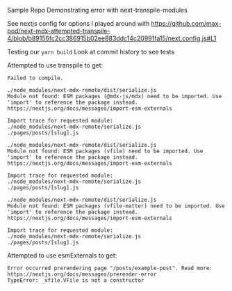 Sample Repo Demonstrating error with next-transpile-modules

See nextjs config for options I played around with
https://github.com/max-pod/next-mdx-attempted-transpile-4/blob/b89156fc2cc386915b02ee883ddc14c20991fa15/next.config.js#L1

Testing our `yarn build`
Look at commit history to see tests

Attempted to use transpile to get:

```
Failed to compile.

./node_modules/next-mdx-remote/dist/serialize.js
Module not found: ESM packages (@mdx-js/mdx) need to be imported. Use 'import' to reference the package instead. https://nextjs.org/docs/messages/import-esm-externals

Import trace for requested module:
./node_modules/next-mdx-remote/serialize.js
./pages/posts/[slug].js

./node_modules/next-mdx-remote/dist/serialize.js
Module not found: ESM packages (vfile) need to be imported. Use 'import' to reference the package instead. https://nextjs.org/docs/messages/import-esm-externals

Import trace for requested module:
./node_modules/next-mdx-remote/serialize.js
./pages/posts/[slug].js

./node_modules/next-mdx-remote/dist/serialize.js
Module not found: ESM packages (vfile-matter) need to be imported. Use 'import' to reference the package instead. https://nextjs.org/docs/messages/import-esm-externals

Import trace for requested module:
./node_modules/next-mdx-remote/serialize.js
./pages/posts/[slug].js
```

Attempted to use esmExternals to get:

```
Error occurred prerendering page "/posts/example-post". Read more: https://nextjs.org/docs/messages/prerender-error
TypeError: _vfile.VFile is not a constructor
```

